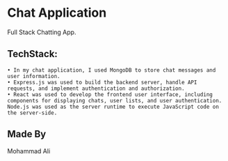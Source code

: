 
# Chat Application 

Full Stack Chatting App.

## TechStack:
	• In my chat application, I used MongoDB to store chat messages and user information. 
	• Express.js was used to build the backend server, handle API requests, and implement authentication and authorization. 
	• React was used to develop the frontend user interface, including components for displaying chats, user lists, and user authentication. 
    Node.js was used as the server runtime to execute JavaScript code on the server-side.

## Made By
Mohammad Ali

  

